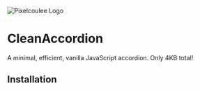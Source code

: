 ![Pixelcoulee Logo](https://siasky.net/AACg9vwTAmgXyTlTJu0Rh0tTd4m8Fa8PzkOoQffUt6QqmQ)

# CleanAccordion
A minimal, efficient, vanilla JavaScript accordion. Only 4KB total!

## Installation
